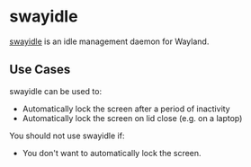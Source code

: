 # swayidle

[swayidle][swayidle] is an idle management daemon for Wayland.

## Use Cases

swayidle can be used to:

- Automatically lock the screen after a period of inactivity
- Automatically lock the screen on lid close (e.g. on a laptop)

You should not use swayidle if:

- You don't want to automatically lock the screen.

[swayidle]: https://github.com/swaywm/swayidle
